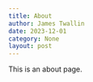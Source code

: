 ```yaml
---
title: About
author: James Twallin
date: 2023-12-01
category: None
layout: post
---
```


This is an about page.
